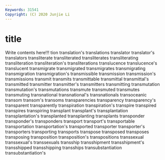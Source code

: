 ```yaml
---
Keywords: 31541
Copyright: (C) 2020 Junjie Li
---
```


# title

Write contents here!!!
tion 
translation's 
translations 
translator 
translator's 
translators 
transliterate
transliterated 
transliterates 
transliterating 
transliteration 
transliteration's 
transliterations 
translucence 
translucence's 
translucent 
transmigrate
transmigrated 
transmigrates 
transmigrating 
transmigration 
transmigration's 
transmissible 
transmission 
transmission's 
transmissions 
transmit
transmits 
transmittable 
transmittal 
transmittal's 
transmitted 
transmitter 
transmitter's 
transmitters 
transmitting 
transmutation
transmutation's 
transmutations 
transmute 
transmuted 
transmutes 
transmuting 
transnational 
transnational's 
transnationals 
transoceanic
transom 
transom's 
transoms 
transparencies 
transparency 
transparency's 
transparent 
transparently 
transpiration 
transpiration's
transpire 
transpired 
transpires 
transpiring 
transplant 
transplant's 
transplantation 
transplantation's 
transplanted 
transplanting
transplants 
transponder 
transponder's 
transponders 
transport 
transport's 
transportable 
transportation 
transportation's 
transported
transporter 
transporter's 
transporters 
transporting 
transports 
transpose 
transposed 
transposes 
transposing 
transposition
transposition's 
transpositions 
transsexual 
transsexual's 
transsexuals 
transship 
transshipment 
transshipment's 
transshipped 
transshipping
transships 
transubstantiation 
transubstantiation's 
